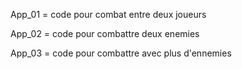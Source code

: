 App_01 = code pour combat entre deux joueurs

App_02 = code pour combattre deux enemies

App_03 = code pour combattre avec plus d'ennemies